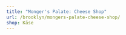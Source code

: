 ```yaml
---
title: "Monger's Palate: Cheese Shop"
url: /brooklyn/mongers-palate-cheese-shop/
shop: Käse
---
```

